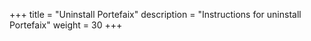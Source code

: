 +++
title = "Uninstall Portefaix"
description = "Instructions for uninstall Portefaix"
weight = 30
+++
